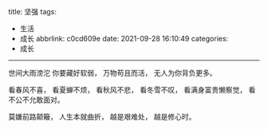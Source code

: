 title: 坚强
tags:
  - 生活
  - 成长
abbrlink: c0cd609e
date: 2021-09-28 16:10:49
categories:
  - 成长
---

世间大雨滂沱
你要藏好软弱，
万物苟且而活，
无人为你背负更多。

<!-- more -->

看春风不喜，
看夏蝉不烦，
看秋风不悲，
看冬雪不叹，
看满身富贵懒察觉，
看不公不允敢面对。

莫嫌前路颠簸，
人生本就曲折，
越是艰难处，
越是修心时。